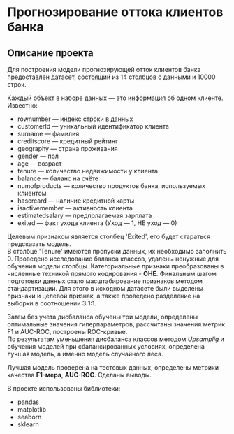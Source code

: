 # Прогнозирование оттока клиентов банка
## Описание проекта

Для построения модели прогнозирующей отток клиентов банка предоставлен датасет, состоящий из 14 столбцов с данными и 10000 строк.

Каждый объект в наборе данных — это информация об одном клиенте. Известно:
- rownumber — индекс строки в данных
- customerId — уникальный идентификатор клиента
- surname — фамилия
- creditscore — кредитный рейтинг
- geography — страна проживания
- gender — пол
- age — возраст
- tenure — количество недвижимости у клиента
- balance — баланс на счёте
- numofproducts — количество продуктов банка, используемых клиентом
- hascrcard — наличие кредитной карты
- isactivemember — активность клиента
- estimatedsalary — предполагаемая зарплата
- exited — факт ухода клиента (Уход — 1, НЕ уход — 0)

Целевым признаком является столбец 'Exited', его будет стараться предсказать модель. 
<br>В столбце 'Tenure' имеются пропуски данных, их необходимо заполнить 0. Проведено исследование баланса классов, удалены ненужные для обучения модели столбцы. Категориальные признаки преобразованы в численные техникой прямого кодирования - **OHE**. Финальным шагом подготовки данных стало масштабирование признаков методом стандартизации. Для этого в исходном датасете были выделены признаки и целевой признак, а также проведено разделение на выборки в соотношении 3:1:1.

Затем без учета дисбаланса обучены три модели, определены оптимальные значения гиперпараметров, рассчитаны значения метрик F1 и AUC-ROC, построены ROC-кривые.
<br>По результатам уменьшения дисбаланса классов методом *Upsamplig* и обучения моделей при сбалансированных условиях, определена лучшая модель, а именно модель случайного леса.

Лучшая модель проверена на тестовых данных, определены метрики качества **F1-мера**, **AUC-ROC**. Сделаны выводы.

В проекте использованы библиотеки:
- pandas
- matplotlib
- seaborn
- sklearn
